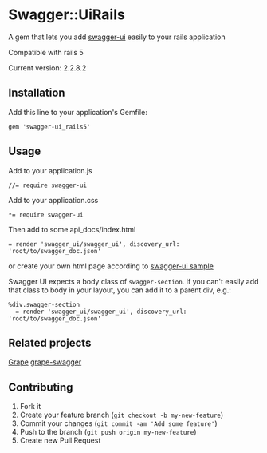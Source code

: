 # Swagger::UiRails

A gem that lets you add [swagger-ui](https://github.com/wordnik/swagger-ui) easily to your rails application

Compatible with rails 5

Current version: 2.2.8.2

## Installation

Add this line to your application's Gemfile:

    gem 'swagger-ui_rails5'

## Usage

Add to your application.js

    //= require swagger-ui

Add to your application.css

    *= require swagger-ui

Then add to some api_docs/index.html

    = render 'swagger_ui/swagger_ui', discovery_url: 'root/to/swagger_doc.json'

or create your own html page according to [swagger-ui sample](https://github.com/swagger-api/swagger-ui/blob/master/dist/index.html)

Swagger UI expects a body class of `swagger-section`. If you can't easily add that class to body in your layout, you can add it to a parent div, e.g.:

    %div.swagger-section
      = render 'swagger_ui/swagger_ui', discovery_url: 'root/to/swagger_doc.json'

## Related projects

[Grape](https://github.com/intridea/grape)
[grape-swagger](https://github.com/tim-vandecasteele/grape-swagger)

## Contributing

1. Fork it
2. Create your feature branch (`git checkout -b my-new-feature`)
3. Commit your changes (`git commit -am 'Add some feature'`)
4. Push to the branch (`git push origin my-new-feature`)
5. Create new Pull Request
